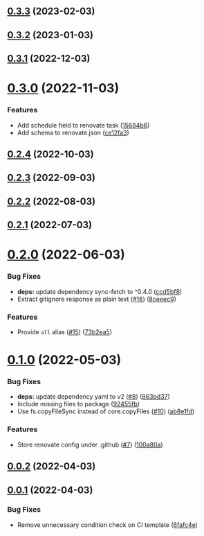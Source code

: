## [0.3.3](https://github.com/nandenjin/mrm-preset/compare/v0.3.2...v0.3.3) (2023-02-03)

## [0.3.2](https://github.com/nandenjin/mrm-preset/compare/v0.3.1...v0.3.2) (2023-01-03)

## [0.3.1](https://github.com/nandenjin/mrm-preset/compare/v0.3.0...v0.3.1) (2022-12-03)

# [0.3.0](https://github.com/nandenjin/mrm-preset/compare/v0.2.4...v0.3.0) (2022-11-03)

### Features

- Add schedule field to renovate task ([15684b6](https://github.com/nandenjin/mrm-preset/commit/15684b6eaaf48fa80bb4871d050951e93624cc3f))
- Add schema to renovate.json ([ce12fa3](https://github.com/nandenjin/mrm-preset/commit/ce12fa32c53dd988d432bef8a711aef4d3191594))

## [0.2.4](https://github.com/nandenjin/mrm-preset/compare/v0.2.3...v0.2.4) (2022-10-03)

## [0.2.3](https://github.com/nandenjin/mrm-preset/compare/v0.2.2...v0.2.3) (2022-09-03)

## [0.2.2](https://github.com/nandenjin/mrm-preset/compare/v0.2.1...v0.2.2) (2022-08-03)

## [0.2.1](https://github.com/nandenjin/mrm-preset/compare/v0.2.0...v0.2.1) (2022-07-03)

# [0.2.0](https://github.com/nandenjin/mrm-preset/compare/v0.1.0...v0.2.0) (2022-06-03)

### Bug Fixes

- **deps:** update dependency sync-fetch to ^0.4.0 ([ccd5bf8](https://github.com/nandenjin/mrm-preset/commit/ccd5bf8d1a26e05fc0e2e918e451423e947fd961))
- Extract gitignore response as plain text ([#16](https://github.com/nandenjin/mrm-preset/issues/16)) ([8ceeec9](https://github.com/nandenjin/mrm-preset/commit/8ceeec9eccf2b2d5f3b9588c3eb1c46455ba3a68))

### Features

- Provide `all` alias ([#15](https://github.com/nandenjin/mrm-preset/issues/15)) ([73b2ea5](https://github.com/nandenjin/mrm-preset/commit/73b2ea5ef049d8160d6f26cc3399d4d43b273025))

# [0.1.0](https://github.com/nandenjin/mrm-preset/compare/v0.0.2...v0.1.0) (2022-05-03)

### Bug Fixes

- **deps:** update dependency yaml to v2 ([#8](https://github.com/nandenjin/mrm-preset/issues/8)) ([863bd37](https://github.com/nandenjin/mrm-preset/commit/863bd375e3732518d38853b2a81c331f41e0253b))
- Include missing files to package ([92455fb](https://github.com/nandenjin/mrm-preset/commit/92455fb5c78cfa8cb2bc401d125cebf56213b73a))
- Use fs.copyFileSync instead of core.copyFiles ([#10](https://github.com/nandenjin/mrm-preset/issues/10)) ([ab8e1fd](https://github.com/nandenjin/mrm-preset/commit/ab8e1fddcba0dab6340e122ae2fe7f1989ff0f34))

### Features

- Store renovate config under .github ([#7](https://github.com/nandenjin/mrm-preset/issues/7)) ([100a80a](https://github.com/nandenjin/mrm-preset/commit/100a80a17240115faa07e113d5fbdeb3ad287859))

## [0.0.2](https://github.com/nandenjin/mrm-preset/compare/v0.0.1...v0.0.2) (2022-04-03)

## [0.0.1](https://github.com/nandenjin/mrm-preset/compare/v0.0.0...v0.0.1) (2022-04-03)

### Bug Fixes

- Remove unnecessary condition check on CI template ([6fafc4e](https://github.com/nandenjin/mrm-preset/commit/6fafc4ed24799a83edc3f9614a108f4f0b2c7357))
